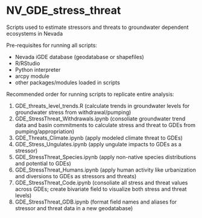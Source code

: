 # NV_GDE_stress_threat
Scripts used to estimate stressors and threats to groundwater dependent ecosystems in Nevada

Pre-requisites for running all scripts:
- Nevada iGDE database (geodatabase or shapefiles)
- R/RStudio
- Python interpreter
- arcpy module
- other packages/modules loaded in scripts

Recommended order for running scripts to replicate entire analysis:
1. GDE_threats_level_trends.R (calculate trends in groundwater levels for groundwater stress from withdrawal/pumping)
2. GDE_StressThreat_Withdrawals.ipynb (consoliate groundwater trend data and basin commitments to calculate stress and threat to GDEs from pumping/appropriation)
3. GDE_Threats_Climate.ipynb (apply modeled climate threat to GDEs)
4. GDE_Stress_Ungulates.ipynb (apply ungulate impacts to GDEs as a stressor)
5. GDE_StressThreat_Species.ipynb (apply non-native species distributions and potential to GDEs)
6. GDE_StressThreat_Humans.ipynb (apply human activity like urbanization and diversions to GDEs as stressors and threats)
7. GDE_StressThreat_Code.ipynb (consoliate all stress and threat values across GDEs; create bivariate field to visualize both stress and threat levels)
8. GDE_StressThreat_GDB.ipynb (format field names and aliases for stressor and threat data in a new geodatabase)